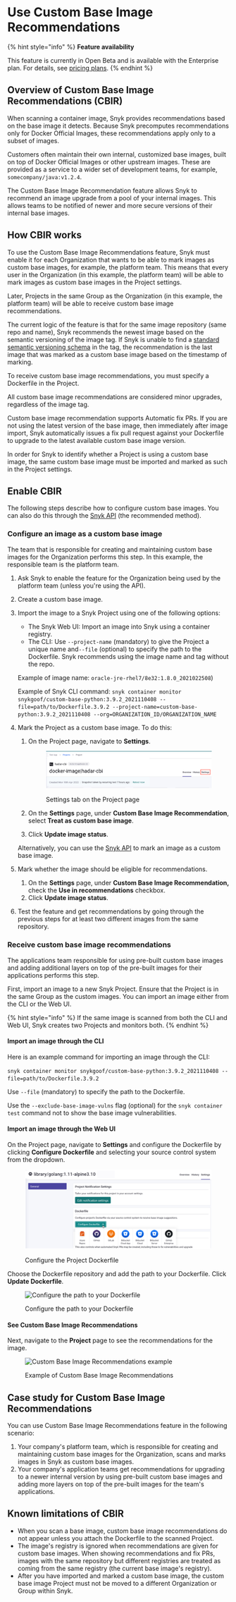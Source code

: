 # Use Custom Base Image Recommendations

{% hint style="info" %}
**Feature availability**

This feature is currently in Open Beta and is available with the Enterprise plan. For details, see [pricing plans](https://snyk.io/plans/).
{% endhint %}

## **Overview of Custom Base Image Recommendations (CBIR)**

When scanning a container image, Snyk provides recommendations based on the base image it detects. Because Snyk precomputes recommendations only for Docker Official Images, these recommendations apply only to a subset of images.

Customers often maintain their own internal, customized base images, built on top of Docker Official Images or other upstream images. These are provided as a service to a wider set of development teams, for example, `somecompany/java:v1.2.4`.

The Custom Base Image Recommendation feature allows Snyk to recommend an image upgrade from a pool of your internal images. This allows teams to be notified of newer and more secure versions of their internal base images.

## How CBIR works

To use the Custom Base Image Recommendations feature, Snyk must enable it for each Organization that wants to be able to mark images as custom base images, for example, the platform team. This means that every user in the Organization (in this example, the platform team) will be able to mark images as custom base images in the Project settings.

Later, Projects in the same Group as the Organization (in this example, the platform team) will be able to receive custom base image recommendations.

The current logic of the feature is that for the same image repository (same repo and name), Snyk recommends the newest image based on the semantic versioning of the image tag. If Snyk is unable to find a [standard semantic versioning schema](https://semver.org/) in the tag, the recommendation is the last image that was marked as a custom base image based on the timestamp of marking.

To receive custom base image recommendations, you must specify a Dockerfile in the Project.&#x20;

All custom base image recommendations are considered minor upgrades, regardless of the image tag.

Custom base image recommendation supports Automatic fix PRs. If you are not using the latest version of the base image, then immediately after image import, Snyk automatically issues a fix pull request against your Dockerfile to upgrade to the latest available custom base image version.

In order for Snyk to identify whether a Project is using a custom base image, the same custom base image must be imported and marked as such in the Project settings.

## **Enable CBIR**

The following steps describe how to configure custom base images. You can also do this through the [Snyk API](https://apidocs.snyk.io/#tag--Custom-Base-Images) (the recommended method).

### Configure an image as a custom base image

The team that is responsible for creating and maintaining custom base images for the Organization performs this step. In this example, the responsible team is the platform team.

1. Ask Snyk to enable the feature for the Organization being used by the platform team (unless you're using the API).
2. Create a custom base image.
3.  Import the image to a Snyk Project using one of the following options:

    * The Snyk Web UI: Import an image into Snyk using a container registry.
    * The CLI: Use `--project-name` (mandatory) to give the Project a unique name and`--file` (optional) to specify the path to the Dockerfile. Snyk recommends using the image name and tag without the repo.

    Example of image name: `oracle-jre-rhel7/8e32:1.8.0_2021022508`)

    Example of Snyk CLI command: `snyk container monitor snykgoof/custom-base-python:3.9.2_2021110408 --file=path/to/Dockerfile.3.9.2 --project-name=custom-base-python:3.9.2_2021110408 --org=ORGANIZATION_ID/ORGANIZATION_NAME`
4.  Mark the Project as a custom base image. To do this:

    1.  On the Project page, navigate to **Settings**.

        <figure><img src="../../../../.gitbook/assets/settings_project_page.png" alt="Settings tab on the Project page"><figcaption><p> Settings tab on the Project page</p></figcaption></figure>
    2. On the **Settings** page, under **Custom Base Image Recommendation**, select **Treat as custom base image**.
    3. Click **Update image status**.

    Alternatively, you can use the [Snyk API](https://apidocs.snyk.io/?version=2023-08-31%7Ebeta#get-/custom\_base\_images) to mark an image as a custom base image.&#x20;
5. Mark whether the image should be eligible for recommendations.
   1. On the **Settings** page, under **Custom Base Image Recommendation,** check the  **Use in recommendations** checkbox.
   2. Click **Update image status**.
6. Test the feature and get recommendations by going through the previous steps for at least two different images from the same repository.

### Receive custom base image recommendations

The applications team responsible for using pre-built custom base images and adding additional layers on top of the pre-built images for their applications performs this step.

First, import an image to a new Snyk Project. Ensure that the Project is in the same Group as the custom images. You can import an image either from the CLI or the Web UI.

{% hint style="info" %}
If the same image is scanned from both the CLI and Web UI, Snyk creates two Projects and monitors both.
{% endhint %}

#### Import an image through the CLI

Here is an example command for importing an image through the CLI:

`snyk container monitor snykgoof/custom-base-python:3.9.2_2021110408 --file=path/to/Dockerfile.3.9.2`

Use `--file` (mandatory) to specify the path to the Dockerfile.

Use the `--exclude-base-image-vulns` flag (optional) for the `snyk container test` command not to show the base image vulnerabilities.

#### Import an image through the Web UI

On the Project page, navigate to **Settings** and configure the Dockerfile by clicking **Configure Dockerfile** and selecting your source control system from the dropdown.

<figure><img src="../../../../.gitbook/assets/configure_project_dockerfile (1).png" alt=""><figcaption><p>Configure the Project Dockerfile</p></figcaption></figure>

Choose the Dockerfile repository and add the path to your Dockerfile. Click **Update Dockerfile**.

<figure><img src="https://lh5.googleusercontent.com/4cyspvfpv1ZA-4rmhU7DzngLigf8c6rgEu5d7wHiiy7QMbIHy8Qw6qqS0VLEAEYpAfBADISvvQAyCkGqeoBgKxexDxzVPBJvNzB44MSvBzGlPd0NNuWrZyv_73NggOYlSjZCER0z" alt="Configure the path to your Dockerfile"><figcaption><p>Configure the path to your Dockerfile</p></figcaption></figure>

#### See Custom Base Image Recommendations

Next, navigate to the **Project** page to see the recommendations for the image.

<figure><img src="https://lh5.googleusercontent.com/G--7GkeQ6i0bwTWE1tdC_Gg5d727JdQQfclEQ1n2opt5vtRDjT2FBChFpSZBD9V1TleoLigSzhtEERg4tfVI6yIua5Q5nGeNycmR93BYCG1DsiREvhNWKtFdZ4imJZvC1ypmDKOI" alt="Custom Base Image Recommendations example"><figcaption><p>Example of Custom Base Image Recommendations</p></figcaption></figure>

## Case study for Custom Base Image Recommendations

You can use Custom Base Image Recommendations feature in the following scenario:

1. Your company's platform team, which is responsible for creating and maintaining custom base images for the Organization, scans and marks images in Snyk as custom base images.
2. Your company's application teams get recommendations for upgrading to a newer internal version by using pre-built custom base images and adding more layers on top of the pre-built images for the team's applications.

## Known limitations of CBIR

* When you scan a base image, custom base image recommendations do not appear unless you attach the Dockerfile to the scanned Project.
* The image's registry is ignored when recommendations are given for custom base images. When showing recommendations and fix PRs, images with the same repository but different registries are treated as coming from the same registry (the current base image's registry).
* After you have imported and marked a custom base image, the custom base image Project must not be moved to a different Organization or Group within Snyk.

##
